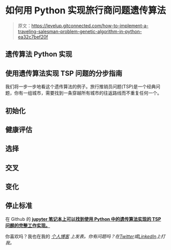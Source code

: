 # 如何用 Python 实现旅行商问题遗传算法

> 原文：<https://levelup.gitconnected.com/how-to-implement-a-traveling-salesman-problem-genetic-algorithm-in-python-ea32c7bef20f>

## 遗传算法 Python 实现

## 使用遗传算法实现 TSP 问题的分步指南

我们将一步一步地看这个遗传算法的例子。旅行推销员问题(TSP)是一个经典问题，你有一组城市，需要找到一条穿越所有城市的往返路线而不重复任何一个。

## 初始化

## 健康评估

## 选择

## 交叉

## 变化

## 停止标准

在 Github 的 [**jupyter 笔记本上可以找到使用 Python 中的遗传算法实现的 TSP 问题的完整工作实现。**](https://github.com/rocreguant/personal_blog/blob/main/Genetic_Algorithm_Python_Example/Traveling_Salesman_Problem.ipynb)

你喜欢吗？我也在我的 [*个人博客*](https://rocreguant.com/) *上发表。你有问题吗？在*[*Twitter*](https://twitter.com/rocreguant)*或*[*LinkedIn*](https://www.linkedin.com/in/rocreguant/)*上打我。*